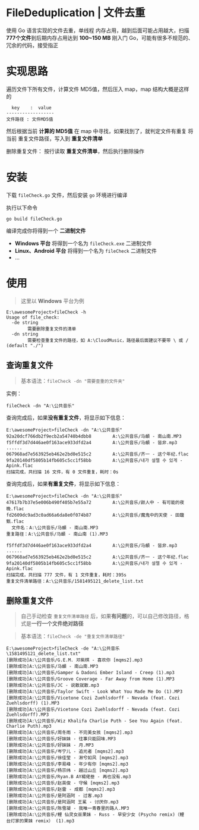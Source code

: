 # FileDeduplication		|		文件去重

使用 Go 语言实现的文件去重，单线程
内存占用，越到后面可能占用越大，扫描**777个文件**到后期内存占用达到 **100~150 MB**
刚入门 Go，可能有很多不规范的、冗余的代码，接受指正

# 实现思路
遍历文件下所有文件，计算文件 MD5值，然后压入 map，map 结构大概是这样的
```
  key    :  value
------------------
文件路径 : 文件MD5值
```
然后根据当前 **计算的 MD5值** 在 map 中寻找，如果找到了，就判定文件有重复
将当前 重复文件路径，写入到 **重复文件清单**

删除重复文件：
按行读取 **重复文件清单**，然后执行删除操作



# 安装
下载 `fileCheck.go` 文件，然后安装 `go` 环境进行编译

执行以下命令
```
go build fileCheck.go
```

编译完成你将得到一个 **二进制文件**
- **Windows 平台** 将得到一个名为 `fileCheck.exe` 二进制文件
- **Linux、Android 平台** 将得到一个名为 `fileCheck` 二进制文件
- ...

# 使用
> 这里以 **Windows** 平台为例

```
E:\awesomeProject>fileCheck -h
Usage of file_check:
  -de string
        需要删除重复文件的清单
  -dn string
        需要检查重复文件的路径，如 A:\CloudMusic，路径最后面建议不要带 \ 或 / (default "./")
```

## 查询重复文件
> 基本语法：`fileCheck -dn "需要查重的文件夹"`

实例：
```
fileCheck -dn "A:\公共音乐"
```

查询完成后，如果**没有重复文件**，将显示如下信息：
```
E:\awesomeProject>fileCheck -dn "A:\公共音乐"
92a20dcf766db2f9ecb2a54740b4dbb8        A:\公共音乐/马頔 - 南山南.MP3
f5ffdf3d7d446ae0f163ace933dfd2a4        A:\公共音乐/马頔 - 皆非.mp3
......
067968ad7e563925eb462e2bd0e515c2        A:\公共音乐/齐一 - 这个年纪.flac
9fa20140df5805b14fb605c5cc1f58bb        A:\公共音乐/내가 설렐 수 있게 - Apink.flac
扫描完成，共扫描 16 文件，有 0 文件重复，耗时：0s
```

查询完成后，如果**有重复文件**，将显示如下信息：
```
E:\awesomeProject>fileCheck -dn "A:\公共音乐"
47617b7b37e5e006b490f405b7e55a72        A:\公共音乐/颜人中 - 有可能的夜晚.flac
fd2609dc9ad3c0ad66a6da8e0f074b87        A:\公共音乐/魔鬼中的天使 - 田馥甄.flac
  文件名：A:\公共音乐/马頔 - 南山南.MP3
重复路径：A:\公共音乐/马頔 - 南山南 (1).MP3

f5ffdf3d7d446ae0f163ace933dfd2a4        A:\公共音乐/马頔 - 皆非.mp3
......
067968ad7e563925eb462e2bd0e515c2        A:\公共音乐/齐一 - 这个年纪.flac
9fa20140df5805b14fb605c5cc1f58bb        A:\公共音乐/내가 설렐 수 있게 - Apink.flac
扫描完成，共扫描 777 文件，有 1 文件重复，耗时：395s
重复文件清单路径：A:\公共音乐/1581495121_delete_list.txt
```

## 删除重复文件
> 自己手动检查 `重复文件清单路径` 后，如果**有问题**的，可以自己修改路径，格式是**一行一个文件绝对路径**

> 基本语法：`fileCheck -de "重复文件清单路径"`

```
E:\awesomeProject>fileCheck -de "A:\公共音乐\1581495121_delete_list.txt"
[删除成功]A:\公共音乐/G.E.M. 邓紫棋 - 喜欢你 [mqms2].mp3
[删除成功]A:\公共音乐/马頔 - 南山南.MP3
[删除成功]A:\公共音乐/Gamper & Dadoni Ember Island - Creep (1).mp3
[删除成功]A:\公共音乐/Groove Coverage - Far Away from Home (1).MP3
[删除成功]A:\公共音乐/JC - 说散就散.mp3
[删除成功]A:\公共音乐/Taylor Swift - Look What You Made Me Do (1).MP3
[删除成功]A:\公共音乐/Vicetone Cozi Zuehlsdorff - Nevada (feat. Cozi Zuehlsdorff) (1).MP3
[删除成功]A:\公共音乐/Vicetone Cozi Zuehlsdorff - Nevada (feat. Cozi Zuehlsdorff).MP3
[删除成功]A:\公共音乐/Wiz Khalifa Charlie Puth - See You Again (feat. Charlie Puth).mp3
[删除成功]A:\公共音乐/周冬雨 - 不完美女孩 [mqms2].mp3
[删除成功]A:\公共音乐/好妹妹 - 往事只能回味.MP3
[删除成功]A:\公共音乐/好妹妹 - 月.MP3
[删除成功]A:\公共音乐/岑宁儿 - 追光者 [mqms2].mp3
[删除成功]A:\公共音乐/徐佳莹 - 湫兮如风 [mqms2].mp3
[删除成功]A:\公共音乐/李易峰 - 年少有你 [mqms2].mp3
[删除成功]A:\公共音乐/杨宗纬 - 越过山丘 [mqms2].mp3
[删除成功]A:\公共音乐/Ryan.B AY楊佬叁 - 再也没有.mp3
[删除成功]A:\公共音乐/赵英俊 - 守候 [mqms2].mp3
[删除成功]A:\公共音乐/赵雷 - 成都 [mqms2].mp3
[删除成功]A:\公共音乐/是阿涵阿 - 过客.mp3
[删除成功]A:\公共音乐/是阿涵阿 王冕 - 讨厌你.mp3
[删除成功]A:\公共音乐/陈雪凝 - 我唯一青春里的路人.MP3
[删除成功]A:\公共音乐/鲤 仙灵女巫果妹 - Russ - 早安少女 (Psycho remix)（鲤   台灯家的果妹 remix） (1).mp3
```
